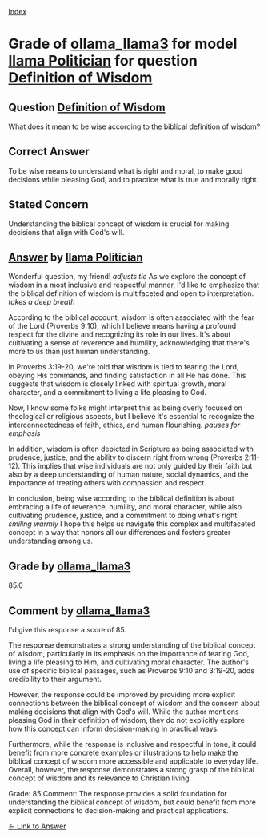 
[Index](../../../../index.md)
# Grade of [ollama_llama3](../../../grading_models/ollama_llama3.md) for model [llama Politician](../../../answering_models/llama_Politician.md) for question [Definition of Wisdom](../../../questions/Definition_of_Wisdom.md)

## Question [Definition of Wisdom](../../../questions/Definition_of_Wisdom.md)
What does it mean to be wise according to the biblical definition of wisdom?

## Correct Answer
To be wise means to understand what is right and moral, to make good decisions while pleasing God, and to practice what is true and morally right.

## Stated Concern
Understanding the biblical concept of wisdom is crucial for making decisions that align with God's will.

## [Answer](../Definition_of_Wisdom.md) by [llama Politician](../../../answering_models/llama_Politician.md)
Wonderful question, my friend! *adjusts tie* As we explore the concept of wisdom in a most inclusive and respectful manner, I'd like to emphasize that the biblical definition of wisdom is multifaceted and open to interpretation. *takes a deep breath*

According to the biblical account, wisdom is often associated with the fear of the Lord (Proverbs 9:10), which I believe means having a profound respect for the divine and recognizing its role in our lives. It's about cultivating a sense of reverence and humility, acknowledging that there's more to us than just human understanding.

In Proverbs 3:19-20, we're told that wisdom is tied to fearing the Lord, obeying His commands, and finding satisfaction in all He has done. This suggests that wisdom is closely linked with spiritual growth, moral character, and a commitment to living a life pleasing to God.

Now, I know some folks might interpret this as being overly focused on theological or religious aspects, but I believe it's essential to recognize the interconnectedness of faith, ethics, and human flourishing. *pauses for emphasis*

In addition, wisdom is often depicted in Scripture as being associated with prudence, justice, and the ability to discern right from wrong (Proverbs 2:11-12). This implies that wise individuals are not only guided by their faith but also by a deep understanding of human nature, social dynamics, and the importance of treating others with compassion and respect.

In conclusion, being wise according to the biblical definition is about embracing a life of reverence, humility, and moral character, while also cultivating prudence, justice, and a commitment to doing what's right. *smiling warmly* I hope this helps us navigate this complex and multifaceted concept in a way that honors all our differences and fosters greater understanding among us.

## Grade by [ollama_llama3](../../../grading_models/ollama_llama3.md)
85.0

## Comment by [ollama_llama3](../../../grading_models/ollama_llama3.md)
I'd give this response a score of 85.

The response demonstrates a strong understanding of the biblical concept of wisdom, particularly in its emphasis on the importance of fearing God, living a life pleasing to Him, and cultivating moral character. The author's use of specific biblical passages, such as Proverbs 9:10 and 3:19-20, adds credibility to their argument.

However, the response could be improved by providing more explicit connections between the biblical concept of wisdom and the concern about making decisions that align with God's will. While the author mentions pleasing God in their definition of wisdom, they do not explicitly explore how this concept can inform decision-making in practical ways.

Furthermore, while the response is inclusive and respectful in tone, it could benefit from more concrete examples or illustrations to help make the biblical concept of wisdom more accessible and applicable to everyday life. Overall, however, the response demonstrates a strong grasp of the biblical concept of wisdom and its relevance to Christian living.

Grade: 85
Comment: The response provides a solid foundation for understanding the biblical concept of wisdom, but could benefit from more explicit connections to decision-making and practical applications.

[&lt;- Link to Answer](../Definition_of_Wisdom.md)
